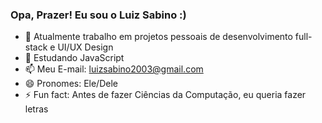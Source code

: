 ### Opa, Prazer! Eu sou o Luiz Sabino :)



- 🔭 Atualmente trabalho em projetos pessoais de desenvolvimento full-stack e UI/UX Design
- 🌱 Estudando JavaScript
- 📫 Meu E-mail: luizsabino2003@gmail.com
- 😄 Pronomes: Ele/Dele
- ⚡ Fun fact: Antes de fazer Ciências da Computação, eu queria fazer letras


